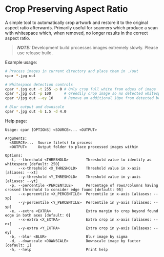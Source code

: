 # Crop Preserving Aspect Ratio

A simple tool to automatically crop artwork and restore it to the original aspect ratio afterwards. Primarily useful for
scanners which produce a scan with whitespace which, when removed, no longer results in the correct aspect ratio.

> **_NOTE:_**  Development build processes images extremely slowly. Please use release build.

Example usage:
```bash
# Process images in current directory and place them in ./out
cpar *.jpg out

# Whitespace detection controls
cpar *.jpg out -t 255 -p 0 # Only crop full white from edges of image
cpar *.jpg out -p 100      # Greedily crop image so no detected whitespace is left
cpar */jpg out --ey 10     # Remove an additional 10px from detected bottom of image

# Blur output and downscale
cpar *.jpg out -b 1.5 -d 4.0
```

Help page:
```
Usage: cpar [OPTIONS] <SOURCE>... <OUTPUT>

Arguments:
  <SOURCE>...  Source file(s) to process
  <OUTPUT>     Output folder to place processed images within

Options:
  -t, --threshold <THRESHOLD>        Threshold value to identify as whitespace [default: 250]
      --x-threshold <X_THRESHOLD>    Threshold value in x-axis [aliases: --xt]
      --y-threshold <Y_THRESHOLD>    Threshold value in y-axis [aliases: --yt]
  -p, --percentile <PERCENTILE>      Percentage of rows/columns having crossed threshold to consider edge found [default: 95]
      --x-percentile <X_PERCENTILE>  Percentile in x-axis [aliases: --xp]
      --y-percentile <Y_PERCENTILE>  Percentile in y-axis [aliases: --yp]
  -e, --extra <EXTRA>                Extra margin to crop beyond found edge in both axes [default: 0]
      --x-extra <X_EXTRA>            Extra crop in x-axis [aliases: --ex]
      --y-extra <Y_EXTRA>            Extra crop in y-axis [aliases: --ey]
  -b, --blur <BLUR>                  Blur image by sigma
  -d, --downscale <DOWNSCALE>        Downscale image by factor [default: 1]
  -h, --help                         Print help
```